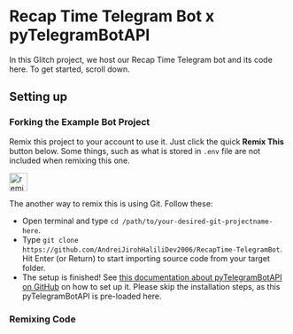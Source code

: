 # Recap Time Telegram Bot x pyTelegramBotAPI

In this Glitch project, we host our Recap Time Telegram bot and its code here. To get started, scroll down.

## Setting up
### Forking the Example Bot Project

Remix this project to your account to use it. Just click the quick **Remix This** button below. Some things, such as what is stored in `.env` file
are not included when remixing this one.

<a href="https://glitch.com/edit/#!/remix/garnet-crate">
  <img src="https://cdn.glitch.com/2bdfb3f8-05ef-4035-a06e-2043962a3a13%2Fremix%402x.png?1513093958726" alt="remix this" height="33">
</a>

The another way to remix this is using Git. Follow these:
- Open terminal and type `cd /path/to/your-desired-git-projectname-here`.
- Type `git clone https://github.com/AndreiJirohHaliliDev2006/RecapTime-TelegramBot`. Hit Enter (or Return) to start importing source code from
your target folder.
- The setup is finished! See [this documentation about pyTelegramBotAPI on GitHub](https://github.com/eternnoir/pyTelegramBotAPI#readme) on how to set up it.
Please skip the installation steps, as this pyTelegramBotAPI is pre-loaded here.

### Remixing Code
